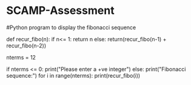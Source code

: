 # SCAMP-Assessment
#Python program to display the fibonacci sequence

def recur_fibo(n):
    if n<= 1:
        return n
    else:
        return(recur_fibo(n-1) + recur_fibo(n-2))

nterms = 12

if nterms <= 0:
    print("Please enter a +ve integer")
else:
    print("Fibonacci sequence:")
    for i in range(nterms):
        print(recur_fibo(i))
